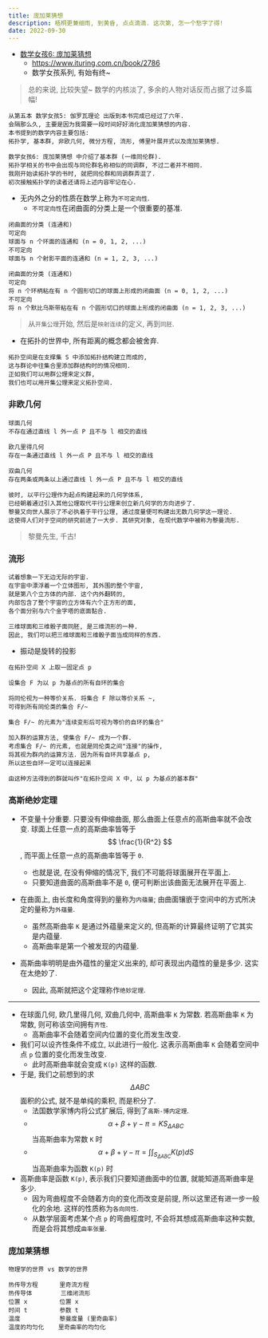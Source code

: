 ```yaml
---
title: 庞加莱猜想
description: 梧桐更兼细雨, 到黄昏, 点点滴滴. 这次第, 怎一个愁字了得!
date: 2022-09-30
---
```


- [数学女孩6: 庞加莱猜想](https://book.douban.com/subject/36072389/)
  - https://www.ituring.com.cn/book/2786
  - 数学女孩系列, 有始有终~

> 总的来说, 比较失望~ 数学的内核淡了, 多余的人物对话反而占据了过多篇幅!

```
从第五本 数学女孩5: 伽罗瓦理论 出版到本书完成已经过了六年.
会隔那么久, 主要是因为我需要一段时间好好消化庞加莱猜想的内容.
本书提到的数学内容主要包括:
拓扑学, 基本群, 非欧几何, 微分方程, 流形, 傅里叶展开式以及庞加莱猜想.
```

```
数学女孩6: 庞加莱猜想 中介绍了基本群 (一维同伦群).
拓扑学相关的书中会出现与同伦群名称相似的同调群, 不过二者并不相同.
我刚开始读拓扑学的书时, 就把同伦群和同调群弄混了.
初次接触拓扑学的读者还请将上述内容牢记在心.
```

- 无内外之分的性质在数学上称为`不可定向性`.
  - `不可定向性`在闭曲面的分类上是一个很重要的基准.

```
闭曲面的分类 (连通和)
可定向
球面与 n 个环面的连通和 (n = 0, 1, 2, ...)
不可定向
球面与 n 个射影平面的连通和 (n = 1, 2, 3, ...)

闭曲面的分类 (连通和)
可定向
将 n 个环柄粘在有 n 个圆形切口的球面上形成的闭曲面 (n = 0, 1, 2, ...)
不可定向
将 n 个默比乌斯带粘在有 n 个圆形切口的球面上形成的闭曲面 (n = 1, 2, 3, ...)
```

> 从`开集公理`开始, 然后是`映射连续`的定义, 再到`同胚`.

- 在拓扑的世界中, 所有距离的概念都会被舍弃.

```
拓扑空间是在支撑集 S 中添加拓扑结构建立而成的,
这与群论中往集合里添加群结构时的情况相同.
正如我们可以用群公理来定义群,
我们也可以用开集公理来定义拓扑空间.
```

### 非欧几何

```
球面几何
不存在通过直线 l 外一点 P 且不与 l 相交的直线

欧几里得几何
存在一条通过直线 l 外一点 P 且不与 l 相交的直线

双曲几何
存在两条或两条以上通过直线 l 外一点 P 且不与 l 相交的直线
```

```
彼时, 以平行公理作为起点构建起来的几何学体系,
已经朝着通过引入其他公理取代平行公理来创立新几何学的方向进步了.
黎曼又向世人展示了不必执着于平行公理, 通过度量便可构建出无数几何学这一理论.
这使得人们对于空间的研究前进了一大步. 其研究对象, 在现代数学中被称为黎曼流形.
```

> 黎曼先生, 千古!

### 流形

```
试着想象一下无边无际的宇宙.
在宇宙中漂浮着一个立体图形, 其外围的整个宇宙,
就是第八个立方体的内部. 这个内外翻转的,
内部包含了整个宇宙的立方体有六个正方形的面,
各个面分别与六个金字塔的底面黏合.
```

```
三维球面和三维骰子面同胚, 是三维流形的一种.
因此, 我们可以把三维球面和三维骰子面当成同样的东西.
```

- 振动是旋转的投影

```
在拓扑空间 X 上取一固定点 p

设集合 F 为以 p 为基点的所有自环的集合

将同伦视为一种等价关系. 将集合 F 除以等价关系 ~,
可得到所有同伦类的集合 F/~

集合 F/~ 的元素为"连续变形后可视为等价的自环的集合"

加入群的运算方法, 使集合 F/~ 成为一个群.
考虑集合 F/~ 的元素, 也就是同伦类之间"连接"的操作,
将其视为群内的运算方法. 因为所有自环共享基点 p,
所以这些自环一定可以连接起来

由这种方法得到的群就叫作"在拓扑空间 X 中, 以 p 为基点的基本群"
```

### 高斯绝妙定理

- 不变量十分重要. 只要没有伸缩曲面, 那么曲面上任意点的高斯曲率就不会改变.
  球面上任意一点的高斯曲率皆等于
  $$ \frac{1}{R^2} $$,
  而平面上任意一点的高斯曲率皆等于 `0`.
  - 也就是说, 在没有伸缩的情况下, 我们不可能将球面展开在平面上.
  - 只要知道曲面的高斯曲率不是 `0`, 便可判断出该曲面无法展开在平面上.

- 在曲面上, 由长度和角度得到的量称为`内蕴量`;
  由曲面镶嵌于空间中的方式所决定的量称为`外蕴量`.
  - 虽然高斯曲率 `K` 是通过外蕴量来定义的,
    但高斯的计算最终证明了它其实是内蕴量.
  - 高斯曲率是第一个被发现的内蕴量.
- 高斯曲率明明是由外蕴性的量定义出来的,
  却可表现出内蕴性的量是多少. 这实在太绝妙了.
  - 因此, 高斯就把这个定理称作`绝妙定理`.

---

- 在球面几何, 欧几里得几何, 双曲几何中, 高斯曲率 `K` 为常数.
  若高斯曲率 `K` 为常数, 则可称该空间拥有`齐性`.
  - 高斯曲率不会随着空间内位置的变化而发生改变.
- 我们可以设齐性条件不成立, 以此进行一般化.
  这表示高斯曲率 `K` 会随着空间中点 `p` 位置的变化而发生改变.
  - 此时高斯曲率就会变成 `K(p)` 这样的函数.
- 于是, 我们之前想到的求
  $$ ΔABC $$
  面积的公式, 就不是单纯的乘积, 而是积分了.
  - 法国数学家博内将公式扩展后, 得到了`高斯-博内定理`.
  - $$ α + β + γ - π = KS_{ΔABC} $$
    当高斯曲率为常数 `K` 时
  - $$ α + β + γ - π = \int \int_{S_{ΔABC}} K(p) dS $$
    当高斯曲率为函数 `K(p)` 时
- 高斯曲率是函数 `K(p)`, 表示我们只要知道曲面中的位置,
  就能知道高斯曲率是多少.
  - 因为弯曲程度不会随着方向的变化而改变是前提,
    所以这里还有进一步一般化的余地.
    这样的性质称为`各向同性`.
  - 从数学层面考虑某个点 `p` 的弯曲程度时,
    不会将其想成高斯曲率这种实数,
    而是会将其想成`曲率张量`.

### 庞加莱猜想

```
物理学的世界 vs 数学的世界

热传导方程      里奇流方程
热传导体        三维闭流形
位置 x         位置 x
时间 t         参数 t
温度           黎曼度量 (里奇曲率)
温度的均匀化    里奇曲率的均匀化
```

